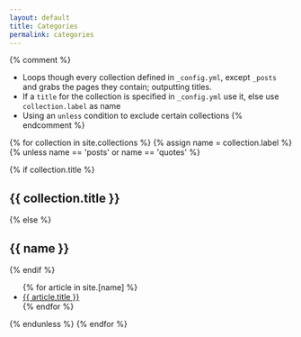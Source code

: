 ```yaml
---
layout: default
title: Categories
permalink: categories
---
```


{% comment %}
- Loops though every collection defined in `_config.yml`, except `_posts` and grabs the pages they contain; outputting titles.
- If a `title` for the collection is specified in `_config.yml` use it, else use `collection.label` as name
- Using an `unless` condition to exclude certain collections
{%  endcomment %}

<div class='collections'>
{% for collection in site.collections %}
  {% assign name = collection.label %}
  {% unless name == 'posts' or name == 'quotes' %}

  {% if collection.title %}
  <h2>{{ collection.title }}</h2>
  {% else %}
  <h2>{{ name }}</h2>
  {% endif %}
  <ul>
    {% for article in site.[name] %}
      <li><a href="{{ article.url }}">{{ article.title }}</a></li>
    {% endfor %}
  </ul>

  {% endunless %}
{% endfor %}
</div>